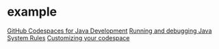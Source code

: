 # example

[GitHub Codespaces for Java Development](https://www.youtube.com/watch?v=NpIVW4DT434)
[Running and debugging Java](https://code.visualstudio.com/docs/java/java-debugging)
[System Rules](https://stefanbirkner.github.io/system-rules/)
[Customizing your codespace](https://docs.github.com/en/codespaces/customizing-your-codespace)